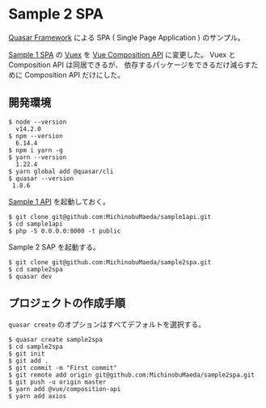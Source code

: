 Sample 2 SPA
=====

[Quasar Framework](https://quasar.dev/)
による SPA ( Single Page Application ) のサンプル。

[Sample 1 SPA](https://github.com/MichinobuMaeda/sample1spa)
の
[Vuex](https://vuex.vuejs.org/)
を
[Vue Composition API](https://composition-api.vuejs.org/)
に変更した。
Vuex と Composition API は同居できるが、
依存するパッケージをできるだけ減らすために Composition API だけにした。

## 開発環境

```shell script
$ node --version
  v14.2.0
$ npm --version
  6.14.4
$ npm i yarn -g
$ yarn --version
  1.22.4
$ yarn global add @quasar/cli
$ quasar --version
 1.8.6
```

[Sample 1 API](https://github.com/MichinobuMaeda/sample1api)
を起動しておく。

```shell script
$ git clone git@github.com:MichinobuMaeda/sample1api.git
$ cd sample1api
$ php -S 0.0.0.0:8000 -t public
```

Sample 2 SAP を起動する。

```shell script
$ git clone git@github.com:MichinobuMaeda/sample2spa.git
$ cd sample2spa
$ quasar dev
```

## プロジェクトの作成手順

``quasar create`` のオプションはすべてデフォルトを選択する。

```
$ quasar create sample2spa
$ cd sample2spa
$ git init
$ git add .
$ git commit -m "First commit"
$ git remote add origin git@github.com:MichinobuMaeda/sample2spa.git
$ git push -u origin master
$ yarn add @vue/composition-api
$ yarn add axios
```
